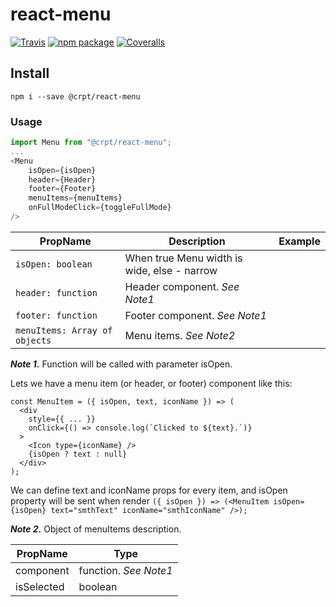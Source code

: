 # react-menu

[![Travis][build-badge]][build]
[![npm package][npm-badge]][npm]
[![Coveralls][coveralls-badge]][coveralls]

## Install ##
`npm i --save @crpt/react-menu`

### Usage ###
```javascript
import Menu from "@crpt/react-menu"; 
...
<Menu
    isOpen={isOpen}
    header={Header}
    footer={Footer}
    menuItems={menuItems}
    onFullModeClick={toggleFullMode}
/>
```


| PropName | Description | Example |
|---|---|---|
| `isOpen: boolean`  | When true Menu width is wide, else - narrow |   |
| `header: function`  | Header component. _See Note1_ |   |
| `footer: function`  | Footer component. _See Note1_ |   |
| `menuItems: Array of objects`  | Menu items. _See Note2_ |   |



___Note 1.___ 
  Function will be called with parameter isOpen.
  
  Lets we have a menu item (or header, or footer) component like this:
```
const MenuItem = ({ isOpen, text, iconName }) => (
  <div
    style={{ ... }}
    onClick={() => console.log(`Clicked to ${text}.`)}
  >
    <Icon type={iconName} />
    {isOpen ? text : null}
  </div>
);
```
  We can define text and iconName props for every item, and isOpen property will be sent when render 
`({ isOpen }) => (<MenuItem isOpen={isOpen} text="smthText" iconName="smthIconName" />);`
  

___Note 2.___ Object of menuItems description.

| PropName | Type |
|---|---|
| component | function. _See Note1_ |
| isSelected | boolean |


[build-badge]: https://img.shields.io/travis/user/repo/master.png?style=flat-square
[build]: https://travis-ci.org/user/repo

[npm-badge]: https://img.shields.io/npm/v/npm-package.png?style=flat-square
[npm]: https://www.npmjs.org/package/npm-package

[coveralls-badge]: https://img.shields.io/coveralls/user/repo/master.png?style=flat-square
[coveralls]: https://coveralls.io/github/user/repo
